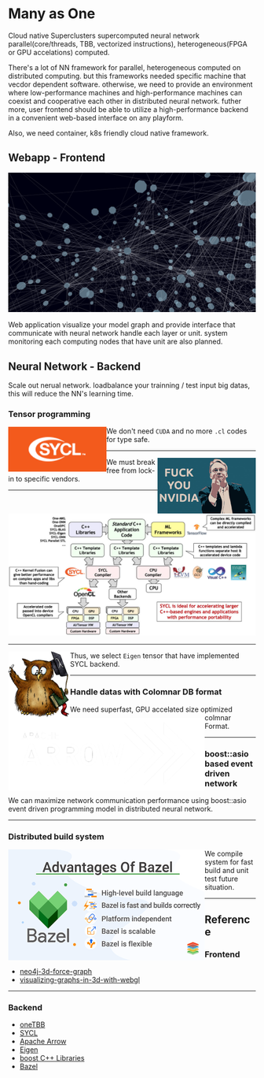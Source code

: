 # Many as One

Cloud native Superclusters supercomputed neural network parallel(core/threads, TBB, vectorized instructions), heterogeneous(FPGA or GPU accelations) computed.

There's a lot of NN framework for parallel, heterogeneous computed on distributed computing. but this frameworks needed specific machine that vecdor dependent software. otherwise, we need to provide an environment where low-performance machines and high-performance machines can coexist and cooperative each other in distributed neural network. futher more, user frontend should be able to utilize a high-performance backend in a convenient web-based interface on any playform.

Also, we need container, k8s friendly cloud native framework.

## Webapp - Frontend

<p align="center">
    <img width=600 src="dense-layer.png" alt="Dense layer">
</p>

Web application visualize your model graph and provide interface that communicate with neural network handle each layer or unit. system monitoring each computing nodes that have unit are also planned.

## Neural Network - Backend

Scale out nerual network. loadbalance your trainning / test input big datas, this will reduce the NN's learning time.

### Tensor programming

<img width=200 align="left" src="header-logo.png" alt="SYCL">

We don't need `CUDA` and no more `.cl` codes for type safe.

---

<img width=200 align="right" src="Linus-Torvalds-Fuck-You-Nvidia.jpg" alt="Independent from machine vendors">

We must break free from lock-in to specific vendors.

---

<p align="center">
    <img width=600 src="2020-05-sycl-landing-page-01_3.jpg" alt="sycl flow">
</p>

---

<img align="left" src="Eigen_Silly_Professor_135x135.png" alt="Eigen">

Thus, we select `Eigen` tensor that have implemented SYCL backend.

---

### Handle datas with Colomnar DB format

<img align="left" width=400 src="arrow-inverse.png" alt="Eigen">

We need superfast, GPU accelated size optimized colmnar Format.

---

### boost::asio based event driven network

We can maximize network communication performance using boost::asio event driven programming model in distributed neural network.

---
### Distributed build system

<img align="left" width=400 src="xenonstack-advantages-of-bazel.png" alt="Eigen">

We compile system for fast build and unit test future situation.

---

## Reference

### Frontend

- [neo4j-3d-force-graph](https://github.com/jexp/neo4j-3d-force-graph)
- [visualizing-graphs-in-3d-with-webgl](https://neo4j.com/developer-blog/visualizing-graphs-in-3d-with-webgl/)

---
### Backend

- [oneTBB](https://github.com/oneapi-src/oneTBB)
- [SYCL](https://en.wikipedia.org/wiki/SYCL)
- [Apache Arrow](https://en.wikipedia.org/wiki/Apache_Arrow)
- [Eigen](https://en.wikipedia.org/wiki/Eigen_(C%2B%2B_library))
- [boost C++ Libraries](https://www.boost.org/)
- [Bazel](https://en.wikipedia.org/wiki/Bazel_(software))
